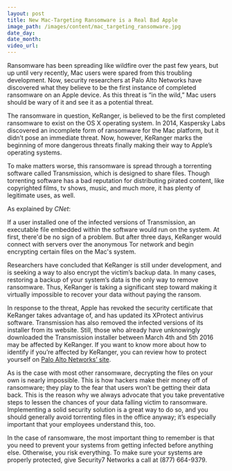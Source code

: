 ```yaml
---
layout: post
title: New Mac-Targeting Ransomware is a Real Bad Apple
image_path: /images/content/mac_targeting_ransomware.jpg
date_day:
date_month:
video_url:
---
```



Ransomware has been spreading like wildfire over the past few years, but up until very recently, Mac users were spared from this troubling development. Now, security researchers at Palo Alto Networks have discovered what they believe to be the first instance of completed ransomware on an Apple device. As this threat is “in the wild,” Mac users should be wary of it and see it as a potential threat.

The ransomware in question, KeRanger, is believed to be the first completed ransomware to exist on the OS X operating system. In 2014, Kaspersky Labs discovered an incomplete form of ransomware for the Mac platform, but it didn’t pose an immediate threat. Now, however, KeRanger marks the beginning of more dangerous threats finally making their way to Apple’s operating systems.

To make matters worse, this ransomware is spread through a torrenting software called Transmission, which is designed to share files. Though torrenting software has a bad reputation for distributing pirated content, like copyrighted films, tv shows, music, and much more, it has plenty of legitimate uses, as well.

As explained by&nbsp;*CNet*:

If a user installed one of the infected versions of Transmission, an executable file embedded within the software would run on the system. At first, there'd be no sign of a problem. But after three days, KeRanger would connect with servers over the anonymous Tor network and begin encrypting certain files on the Mac's system.

Researchers have concluded that KeRanger is still under development, and is seeking a way to also encrypt the victim’s backup data. In many cases, restoring a backup of your system’s data is the only way to remove ransomware. Thus, KeRanger is taking a significant step toward making it virtually impossible to recover your data without paying the ransom.

In response to the threat, Apple has revoked the security certificate that KeRanger takes advantage of, and has updated its XProtect antivirus software. Transmission has also removed the infected versions of its installer from its website. Still, those who already have unknowingly downloaded the Transmission installer between March 4th and 5th 2016 may be affected by KeRanger. If you want to know more about how to identify if you’re affected by KeRanger, you can review how to protect yourself on&nbsp;[Palo Alto Networks’ site](http://researchcenter.paloaltonetworks.com/2016/03/new-os-x-ransomware-keranger-infected-transmission-bittorrent-client-installer/).

As is the case with most other ransomware, decrypting the files on your own is nearly impossible. This is how hackers make their money off of ransomware; they play to the fear that users won’t be getting their data back. This is the reason why we always advocate that you take preventative steps to lessen the chances of your data falling victim to ransomware. Implementing a solid security solution is a great way to do so, and you should generally avoid torrenting files in the office anyway; it’s especially important that your employees understand this, too.

In the case of ransomware, the most important thing to remember is that you need to prevent your systems from getting infected before anything else. Otherwise, you risk everything. To make sure your systems are properly protected, give Security7 Networks a call at (877) 664-9379.